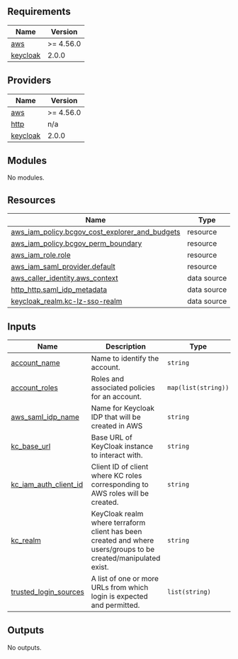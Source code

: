<!-- BEGIN_TF_DOCS -->
## Requirements

| Name | Version |
|------|---------|
| <a name="requirement_aws"></a> [aws](#requirement\_aws) | >= 4.56.0 |
| <a name="requirement_keycloak"></a> [keycloak](#requirement\_keycloak) | 2.0.0 |

## Providers

| Name | Version |
|------|---------|
| <a name="provider_aws"></a> [aws](#provider\_aws) | >= 4.56.0 |
| <a name="provider_http"></a> [http](#provider\_http) | n/a |
| <a name="provider_keycloak"></a> [keycloak](#provider\_keycloak) | 2.0.0 |

## Modules

No modules.

## Resources

| Name | Type |
|------|------|
| [aws_iam_policy.bcgov_cost_explorer_and_budgets](https://registry.terraform.io/providers/hashicorp/aws/latest/docs/resources/iam_policy) | resource |
| [aws_iam_policy.bcgov_perm_boundary](https://registry.terraform.io/providers/hashicorp/aws/latest/docs/resources/iam_policy) | resource |
| [aws_iam_role.role](https://registry.terraform.io/providers/hashicorp/aws/latest/docs/resources/iam_role) | resource |
| [aws_iam_saml_provider.default](https://registry.terraform.io/providers/hashicorp/aws/latest/docs/resources/iam_saml_provider) | resource |
| [aws_caller_identity.aws_context](https://registry.terraform.io/providers/hashicorp/aws/latest/docs/data-sources/caller_identity) | data source |
| [http_http.saml_idp_metadata](https://registry.terraform.io/providers/hashicorp/http/latest/docs/data-sources/http) | data source |
| [keycloak_realm.kc-lz-sso-realm](https://registry.terraform.io/providers/mrparkers/keycloak/2.0.0/docs/data-sources/realm) | data source |

## Inputs

| Name | Description | Type | Default | Required |
|------|-------------|------|---------|:--------:|
| <a name="input_account_name"></a> [account\_name](#input\_account\_name) | Name to identify the account. | `string` | n/a | yes |
| <a name="input_account_roles"></a> [account\_roles](#input\_account\_roles) | Roles and associated policies for an account. | `map(list(string))` | n/a | yes |
| <a name="input_aws_saml_idp_name"></a> [aws\_saml\_idp\_name](#input\_aws\_saml\_idp\_name) | Name for Keycloak IDP that will be created in AWS | `string` | n/a | yes |
| <a name="input_kc_base_url"></a> [kc\_base\_url](#input\_kc\_base\_url) | Base URL of KeyCloak instance to interact with. | `string` | n/a | yes |
| <a name="input_kc_iam_auth_client_id"></a> [kc\_iam\_auth\_client\_id](#input\_kc\_iam\_auth\_client\_id) | Client ID of client where KC roles corresponding to AWS roles will be created. | `string` | n/a | yes |
| <a name="input_kc_realm"></a> [kc\_realm](#input\_kc\_realm) | KeyCloak realm where terraform client has been created and where users/groups to be created/manipulated exist. | `string` | n/a | yes |
| <a name="input_trusted_login_sources"></a> [trusted\_login\_sources](#input\_trusted\_login\_sources) | A list of one or more URLs from which login is expected and permitted. | `list(string)` | <pre>[<br>  "https://signin.aws.amazon.com/saml"<br>]</pre> | no |

## Outputs

No outputs.
<!-- END_TF_DOCS -->